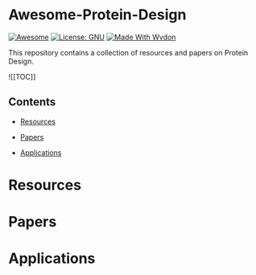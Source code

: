 # Awesome-Protein-Design
[![Awesome](https://web.wvdon.com/Awesome-Protein%20Design-blue)](https://github.com/wvdon/Awesome-Protein-Design) 
[![License: GNU](https://web.wvdon.com/License-GNU3-gree)](https://opensource.org/license/agpl-v3/)
[![Made With Wvdon](https://web.wvdon.com/Made%20with-Wvdon-purple)](https://github.com/wvdon/)

This repository contains a collection of resources and papers on Protein Design.

![[TOC]]

## Contents

- [Resources](#resources)

- [Papers](#papers)
- [Applications](#applications)



# Resources



# Papers



# Applications

